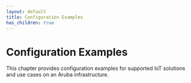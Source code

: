 ```yaml
---
layout: default
title: Configuration Examples
has_children: true
---
```


# Configuration Examples

This chapter provides configuration examples for supported IoT solutions and use cases on an Aruba infrastructure.